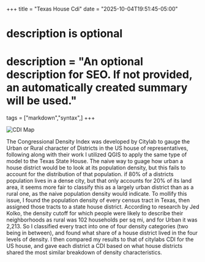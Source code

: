 +++
title = "Texas House Cdi"
date = "2025-10-04T19:51:45-05:00"

#
# description is optional
#
# description = "An optional description for SEO. If not provided, an automatically created summary will be used."

tags = ["markdown","syntax",]
+++

![CDI Map](/images/CDIMap.png)

The Congressional Density Index was developed by Citylab to gauge the Urban or Rural character of Districts in the US house of representatives, following along with their work I utilized QGIS to apply the same type of model to the Texas State House. The naive way to guage how urban a house district would be to look at its population density, but this fails to account for the distribution of that population. if 80% of a districts population lives in a dense city, but that only accounts for 20% of its land area, it seems more fair to classify this as a largely urban district than as a rural one, as the naive population density would indicate. To mollify this issue, I found the population density of every census tract in Texas, then assigned those tracts to a state house district. According to research by Jed Kolko, the density cutoff for which people were likely to describe their neighborhoods as rural was 102 households per sq mi, and for Urban it was 2,213. So I classified every tract into one of four density categories (two being in between), and found what share of a house district lived in the four levels of density. I then compared my results to that of citylabs CDI for the US house, and gave each district a CDI based on what house districts shared the most similar breakdown of density characteristics.
